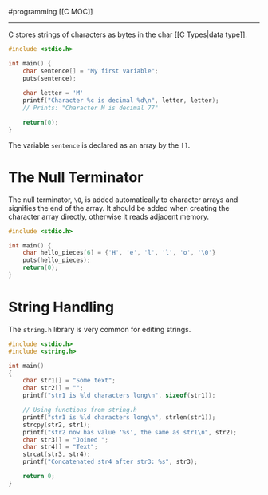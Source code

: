 #programming 
[[C MOC]]
-- --

C stores strings of characters as bytes in the char [[C Types|data type]].

```C
#include <stdio.h>

int main() {
	char sentence[] = "My first variable";
	puts(sentence);
	
	char letter = 'M'
	printf("Character %c is decimal %d\n", letter, letter);
	// Prints: "Character M is decimal 77"

	return(0);
}
```

The variable `sentence` is declared as an array by the `[]`.  

# The Null Terminator

The null terminator, `\0`, is added automatically to character arrays and signifies the end of the array. It should be added when creating the character array directly, otherwise it reads adjacent memory.

```C
#include <stdio.h>

int main() {
	char hello_pieces[6] = {'H', 'e', 'l', 'l', 'o', '\0'}
	puts(hello_pieces);
	return(0);
}
```

# String Handling

The `string.h` library is very common for editing strings.

```C
#include <stdio.h>
#include <string.h>

int main()
{
    char str1[] = "Some text";
    char str2[] = "";
    printf("str1 is %ld characters long\n", sizeof(str1));

    // Using functions from string.h
    printf("str1 is %ld characters long\n", strlen(str1));
    strcpy(str2, str1);
    printf("str2 now has value '%s', the same as str1\n", str2);
    char str3[] = "Joined ";
    char str4[] = "Text";
    strcat(str3, str4);
    printf("Concatenated str4 after str3: %s", str3);

    return 0;
}
```

